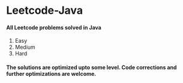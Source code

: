 # Leetcode-Java
#### All Leetcode problems solved in Java
1. Easy
2. Medium
3. Hard
#### The solutions are optimized upto some level. Code corrections and further optimizations are welcome.
